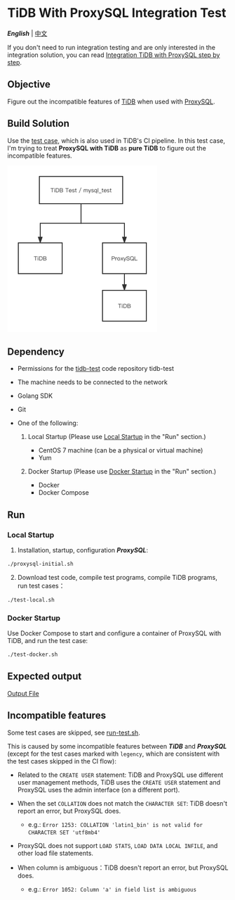 # TiDB With ProxySQL Integration Test

**_English_** | [中文](/README-zh.md)

If you don't need to run integration testing and are only interested in the integration solution, you can read [Integration TiDB with ProxySQL step by step](/step-by-step-integration.md).

## Objective

Figure out the incompatible features of [TiDB](https://docs.pingcap.com/tidb/stable/dev-guide-overview) when used with [ProxySQL](https://proxysql.com/).

## Build Solution

Use the [test case](https://github.com/pingcap/tidb-test/tree/master/mysql_test), which is also used in TiDB's CI pipeline. In this test case, I'm trying to treat **ProxySQL with TiDB** as **pure TiDB** to figure out the incompatible features.

![build way](/doc-assert/test_build_way.png)

## Dependency

- Permissions for the [tidb-test](https://github.com/pingcap/tidb-test) code repository tidb-test
- The machine needs to be connected to the network
- Golang SDK
- Git
- One of the following:

    1. Local Startup (Please use [Local Startup](#local-startup) in the "Run" section.)

        - CentOS 7 machine (can be a physical or virtual machine)
        - Yum

    2. Docker Startup (Please use [Docker Startup](#docker-startup) in the "Run" section.)

        - Docker
        - Docker Compose

## Run

### Local Startup

1. Installation, startup, configuration **_ProxySQL_**:

```sh
./proxysql-initial.sh
```

2. Download test code, compile test programs, compile TiDB programs, run test cases：

```sh
./test-local.sh
```

### Docker Startup

Use Docker Compose to start and configure a container of ProxySQL with TiDB, and run the test case:

```sh
./test-docker.sh
```

## Expected output

[Output File](/doc-assert/test.out)

## Incompatible features

Some test cases are skipped, see [run-test.sh](https://github.com/Icemap/tidb-proxysql-integration-test/blob/main/run-test.sh#L12-L25).

This is caused by some incompatible features between **_TiDB_** and **_ProxySQL_** (except for the test cases marked with `legency`, which are consistent with the test cases skipped in the CI flow):

- Related to the `CREATE USER` statement: TiDB and ProxySQL use different user management methods, TiDB uses the `CREATE USER` statement and ProxySQL uses the admin interface (on a different port).
- When the set `COLLATION` does not match the `CHARACTER SET`: TiDB doesn't report an error, but ProxySQL does.
    
    - e.g.: `Error 1253: COLLATION 'latin1_bin' is not valid for CHARACTER SET 'utf8mb4'`

- ProxySQL does not support `LOAD STATS`, `LOAD DATA LOCAL INFILE`, and other load file statements.
- When column is ambiguous：TiDB doesn't report an error, but ProxySQL does.

    - e.g.: `Error 1052: Column 'a' in field list is ambiguous`